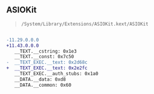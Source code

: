 ## ASIOKit

> `/System/Library/Extensions/ASIOKit.kext/ASIOKit`

```diff

-11.29.0.0.0
+11.43.0.0.0
   __TEXT.__cstring: 0x1e3
   __TEXT.__const: 0x7c50
-  __TEXT_EXEC.__text: 0x2d68c
+  __TEXT_EXEC.__text: 0x2e2fc
   __TEXT_EXEC.__auth_stubs: 0x1a0
   __DATA.__data: 0xd8
   __DATA.__common: 0x60

```
